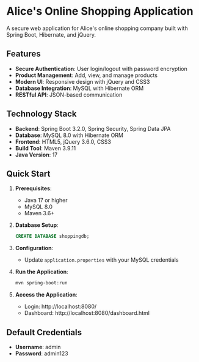# Alice's Online Shopping Application

A secure web application for Alice's online shopping company built with Spring Boot, Hibernate, and jQuery.

## Features

- **Secure Authentication**: User login/logout with password encryption
- **Product Management**: Add, view, and manage products
- **Modern UI**: Responsive design with jQuery and CSS3
- **Database Integration**: MySQL with Hibernate ORM
- **RESTful API**: JSON-based communication

## Technology Stack

- **Backend**: Spring Boot 3.2.0, Spring Security, Spring Data JPA
- **Database**: MySQL 8.0 with Hibernate ORM
- **Frontend**: HTML5, jQuery 3.6.0, CSS3
- **Build Tool**: Maven 3.9.11
- **Java Version**: 17

## Quick Start

1. **Prerequisites**:
   - Java 17 or higher
   - MySQL 8.0
   - Maven 3.6+

2. **Database Setup**:
   ```sql
   CREATE DATABASE shoppingdb;
   ```

3. **Configuration**:
   - Update `application.properties` with your MySQL credentials

4. **Run the Application**:
   ```bash
   mvn spring-boot:run
   ```

5. **Access the Application**:
   - Login: http://localhost:8080/
   - Dashboard: http://localhost:8080/dashboard.html

## Default Credentials

- **Username**: admin
- **Password**: admin123
